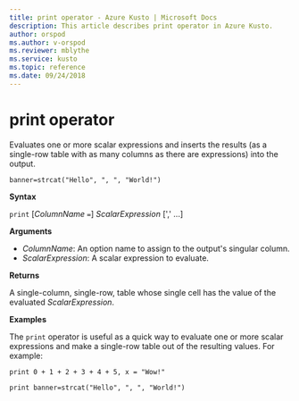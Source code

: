 ```yaml
---
title: print operator - Azure Kusto | Microsoft Docs
description: This article describes print operator in Azure Kusto.
author: orspod
ms.author: v-orspod
ms.reviewer: mblythe
ms.service: kusto
ms.topic: reference
ms.date: 09/24/2018
---
```

# print operator

Evaluates one or more scalar expressions and inserts the results (as a single-row table with as many columns as there are expressions) into the output.

```kusto
banner=strcat("Hello", ", ", "World!")
```

**Syntax**

`print` [*ColumnName* `=`] *ScalarExpression* [',' ...]

**Arguments**

* *ColumnName*: An option name to assign to the output's singular column.
* *ScalarExpression*: A scalar expression to evaluate.

**Returns**

A single-column, single-row, table whose single cell has the value of the evaluated *ScalarExpression*.

**Examples**

The `print` operator is useful as a quick way to evaluate one or more
scalar expressions and make a single-row table out of the resulting values.
For example:

```kusto
print 0 + 1 + 2 + 3 + 4 + 5, x = "Wow!"

print banner=strcat("Hello", ", ", "World!")
```